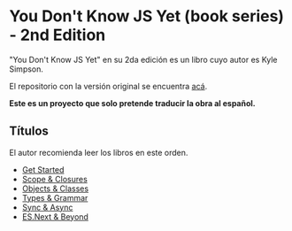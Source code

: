 # You Don't Know JS Yet (book series) - 2nd Edition

"You Don't Know JS Yet" en su 2da edición es un libro cuyo autor es Kyle Simpson.

El repositorio con la versión original se encuentra [acá](https://github.com/getify/You-Dont-Know-JS).

**Este es un proyecto que solo pretende traducir la obra al español.**

## Títulos

El autor recomienda leer los libros en este orden.

* [Get Started](1.comenzando/README.md)
* [Scope & Closures](2.scope-closures/README.md)
* [Objects & Classes](3.objects-classes/README.md)
* [Types & Grammar](4.types-grammar/README.md)
* [Sync & Async](5.sync-async/README.md)
* [ES.Next & Beyond](6.es-next-beyond/README.md)
